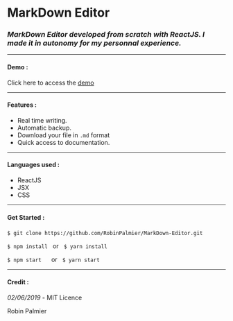 # MarkDown Editor
### *MarkDown Editor developed from scratch with ReactJS. I made it in autonomy for my personnal experience.*

---
 #### Demo :
 Click here to access the [demo](https://markdown-editor.000webhostapp.com/)

---
 #### Features :
* Real time writing.
* Automatic backup.
* Download your file in `.md` format
* Quick access to documentation.

---
#### Languages used :
* ReactJS
* JSX
* CSS

---
#### Get Started : &nbsp;

 `$ git clone https://github.com/RobinPalmier/MarkDown-Editor.git`
&nbsp;

 `$ npm install`&nbsp;&nbsp;&nbsp;or&nbsp;&nbsp;&nbsp;`$ yarn install`&nbsp;

 `$ npm start `&nbsp;&nbsp;&nbsp;&nbsp;or&nbsp;&nbsp;&nbsp;`$ yarn start`

---
#### Credit :
*02/06/2019* - MIT Licence
&nbsp;

Robin Palmier
